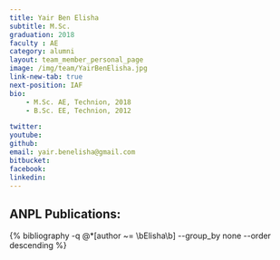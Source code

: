 ```yaml
---
title: Yair Ben Elisha
subtitle: M.Sc. 
graduation: 2018
faculty : AE
category: alumni
layout: team_member_personal_page
image: /img/team/YairBenElisha.jpg
link-new-tab: true
next-position: IAF
bio:
    - M.Sc. AE, Technion, 2018
    - B.Sc. EE, Technion, 2012

twitter: 
youtube: 
github: 
email: yair.benelisha@gmail.com
bitbucket: 
facebook: 
linkedin:
---
```


## ANPL Publications:

{% bibliography -q @*[author ~= \bElisha\b] --group_by none --order descending %}